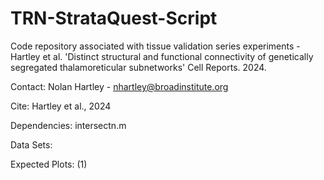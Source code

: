 # TRN-StrataQuest-Script
Code repository associated with tissue validation series experiments - Hartley et al. 'Distinct structural and functional connectivity of genetically segregated thalamoreticular subnetworks' Cell Reports. 2024.

Contact: Nolan Hartley - nhartley@broadinstitute.org

Cite: Hartley et al., 2024

Dependencies: intersectn.m

Data Sets: 

Expected Plots: (1)
